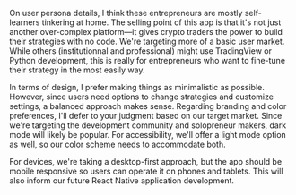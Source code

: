 On user persona details, I think these entrepreneurs are mostly self-learners tinkering at home. The selling point of this app is that it's not just another over-complex platform—it gives crypto traders the power to build their strategies with no code. We're targeting more of a basic user market. While others (institutionnal and professional) might use TradingView or Python development, this is really for entrepreneurs who want to fine-tune their strategy in the most easily way.

In terms of design, I prefer making things as minimalistic as possible. However, since users need options to change strategies and customize settings, a balanced approach makes sense. Regarding branding and color preferences, I'll defer to your judgment based on our target market. Since we're targeting the development community and solopreneur makers, dark mode will likely be popular. For accessibility, we'll offer a light mode option as well, so our color scheme needs to accommodate both.

For devices, we're taking a desktop-first approach, but the app should be mobile responsive so users can operate it on phones and tablets. This will also inform our future React Native application development.
